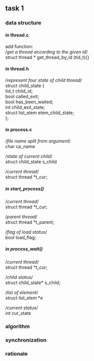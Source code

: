 ## task 1

### data structure

#### in thread.c  

add function:  
/*get a thread according to the given id*/  
struct thread * get_thread_by_id (tid_t){}  

#### in thread.h  

/*represent four state of child thread*/  
struct child_state {  
  tid_t child_id;  
  bool called_exit;  
  bool has_been_waited;  
  int child_exit_state;  
  struct list_elem elem_child_state;    
};  


#### in process.c  
/*file name split from argument*/  
char cp_name  

/*state of current child*/  
struct child_state s_child  

/*current thread*/  
struct thread *t_cur;  

##### in start_process()  
/*current thread*/  
struct thread *t_cur;  

/*parent thread*/  
struct thread *t_parent;  

/*flag of load status*/  
bool load_flag;  

##### in process_wait()  
/*current thread*/  
struct thread *t_cur;  

/*child status*/  
struct child_state* s_child;  

/*list of element*/   
struct list_elem *e  

/*current status*/  
int cur_state   


### algorithm


### synchronization

### rationale

